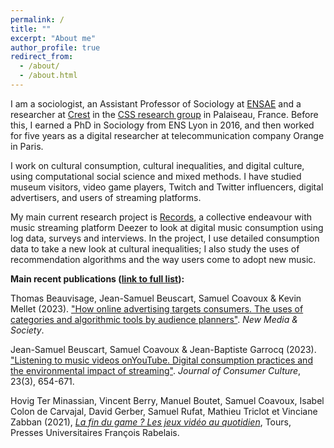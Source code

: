 ```yaml
---
permalink: /
title: ""
excerpt: "About me"
author_profile: true
redirect_from:
  - /about/
  - /about.html
---
```


I am a sociologist, an Assistant Professor of Sociology at [ENSAE](https://ensae.fr) and a researcher at [Crest](https://crest.science) in the [CSS research group](https://www.css.cnrs.fr/) in Palaiseau, France. Before this, I earned a PhD in Sociology from ENS Lyon in 2016, and then worked for five years as a digital researcher at telecommunication company Orange in Paris.

I work on cultural consumption, cultural inequalities, and digital culture, using computational social science and mixed methods. I have studied museum visitors, video game players, Twitch and Twitter influencers, digital advertisers, and users of streaming platforms.

My main current research project is [Records](https://records.huma-num.fr/), a collective endeavour with music streaming platform Deezer to look at digital music consumption using log data, surveys and interviews. In the project, I use detailed consumption data to take a new look at cultural inequalities; I also study the uses of recommendation algorithms and the way users come to adopt new music.


**Main recent publications ([link to full list]({{base_path}}/publications)):**

Thomas Beauvisage, Jean-Samuel Beuscart, Samuel Coavoux & Kevin Mellet (2023). ["How online advertising targets consumers. The uses of categories and algorithmic tools by audience planners"](https://journals.sagepub.com/doi/10.1177/14614448221146174). *New Media & Society*.

Jean-Samuel Beuscart, Samuel Coavoux & Jean-Baptiste Garrocq (2023). ["Listening to music videos onYouTube. Digital consumption practices and the environmental impact of streaming"](https://journals.sagepub.com/doi/full/10.1177/14695405221133266). *Journal of Consumer Culture*, 23(3), 654-671.

Hovig Ter Minassian, Vincent Berry, Manuel Boutet, Samuel Coavoux, Isabel Colon de Carvajal, David Gerber, Samuel Rufat, Mathieu Triclot et Vinciane Zabban (2021), [*La fin du game ? Les jeux vidéo au quotidien*](https://pufr-editions.fr/produit/la-fin-du-game/), Tours, Presses Universitaires François Rabelais.





